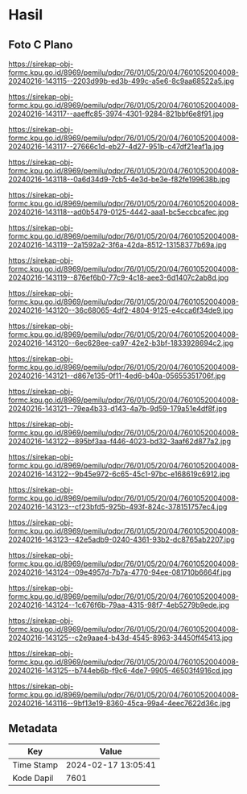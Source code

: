 # Hasil

## Foto C Plano

https://sirekap-obj-formc.kpu.go.id/8969/pemilu/pdpr/76/01/05/20/04/7601052004008-20240216-143115--2203d99b-ed3b-499c-a5e6-8c9aa68522a5.jpg

https://sirekap-obj-formc.kpu.go.id/8969/pemilu/pdpr/76/01/05/20/04/7601052004008-20240216-143117--aaeffc85-3974-4301-9284-821bbf6e8f91.jpg

https://sirekap-obj-formc.kpu.go.id/8969/pemilu/pdpr/76/01/05/20/04/7601052004008-20240216-143117--27666c1d-eb27-4d27-951b-c47df21eaf1a.jpg

https://sirekap-obj-formc.kpu.go.id/8969/pemilu/pdpr/76/01/05/20/04/7601052004008-20240216-143118--0a6d34d9-7cb5-4e3d-be3e-f82fe199638b.jpg

https://sirekap-obj-formc.kpu.go.id/8969/pemilu/pdpr/76/01/05/20/04/7601052004008-20240216-143118--ad0b5479-0125-4442-aaa1-bc5eccbcafec.jpg

https://sirekap-obj-formc.kpu.go.id/8969/pemilu/pdpr/76/01/05/20/04/7601052004008-20240216-143119--2a1592a2-3f6a-42da-8512-13158377b69a.jpg

https://sirekap-obj-formc.kpu.go.id/8969/pemilu/pdpr/76/01/05/20/04/7601052004008-20240216-143119--876ef6b0-77c9-4c18-aee3-6d1407c2ab8d.jpg

https://sirekap-obj-formc.kpu.go.id/8969/pemilu/pdpr/76/01/05/20/04/7601052004008-20240216-143120--36c68065-4df2-4804-9125-e4cca6f34de9.jpg

https://sirekap-obj-formc.kpu.go.id/8969/pemilu/pdpr/76/01/05/20/04/7601052004008-20240216-143120--6ec628ee-ca97-42e2-b3bf-1833928694c2.jpg

https://sirekap-obj-formc.kpu.go.id/8969/pemilu/pdpr/76/01/05/20/04/7601052004008-20240216-143121--d867e135-0f11-4ed6-b40a-05655351706f.jpg

https://sirekap-obj-formc.kpu.go.id/8969/pemilu/pdpr/76/01/05/20/04/7601052004008-20240216-143121--79ea4b33-d143-4a7b-9d59-179a51e4df8f.jpg

https://sirekap-obj-formc.kpu.go.id/8969/pemilu/pdpr/76/01/05/20/04/7601052004008-20240216-143122--895bf3aa-f446-4023-bd32-3aaf62d877a2.jpg

https://sirekap-obj-formc.kpu.go.id/8969/pemilu/pdpr/76/01/05/20/04/7601052004008-20240216-143122--9b45e972-6c65-45c1-97bc-e168619c6912.jpg

https://sirekap-obj-formc.kpu.go.id/8969/pemilu/pdpr/76/01/05/20/04/7601052004008-20240216-143123--cf23bfd5-925b-493f-824c-378151757ec4.jpg

https://sirekap-obj-formc.kpu.go.id/8969/pemilu/pdpr/76/01/05/20/04/7601052004008-20240216-143123--42e5adb9-0240-4361-93b2-dc8765ab2207.jpg

https://sirekap-obj-formc.kpu.go.id/8969/pemilu/pdpr/76/01/05/20/04/7601052004008-20240216-143124--09e4957d-7b7a-4770-94ee-081710b6664f.jpg

https://sirekap-obj-formc.kpu.go.id/8969/pemilu/pdpr/76/01/05/20/04/7601052004008-20240216-143124--1c676f6b-79aa-4315-98f7-4eb5279b9ede.jpg

https://sirekap-obj-formc.kpu.go.id/8969/pemilu/pdpr/76/01/05/20/04/7601052004008-20240216-143125--c2e9aae4-b43d-4545-8963-34450ff45413.jpg

https://sirekap-obj-formc.kpu.go.id/8969/pemilu/pdpr/76/01/05/20/04/7601052004008-20240216-143125--b744eb6b-f9c6-4de7-9905-46503f4916cd.jpg

https://sirekap-obj-formc.kpu.go.id/8969/pemilu/pdpr/76/01/05/20/04/7601052004008-20240216-143116--9bf13e19-8360-45ca-99a4-4eec7622d36c.jpg


## Metadata

| Key        | Value               |
| ---------- | ------------------- |
| Time Stamp | 2024-02-17 13:05:41 |
| Kode Dapil | 7601                |



